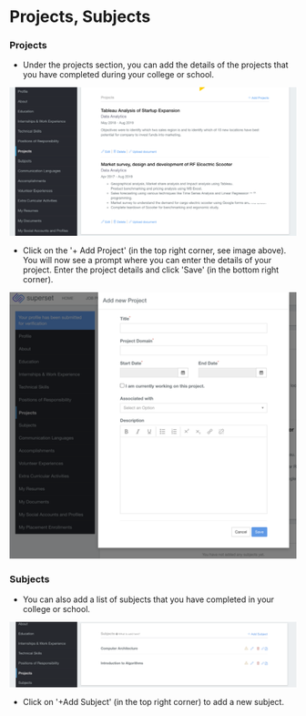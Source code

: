 # Projects, Subjects

### Projects

* Under the projects section, you can add the details of the projects that you have completed during your college or school.

![](../../.gitbook/assets/image%20%28204%29.png)

* Click on the '+ Add Project' \(in the top right corner, see image above\). You will now see a prompt where you can enter the details of your project. Enter the project details and click 'Save' \(in the bottom right corner\).

![](../../.gitbook/assets/image%20%28201%29.png)

### Subjects

* You can also add a list of subjects that you have completed in your college or school.

![](../../.gitbook/assets/image%20%28183%29.png)

* Click on '+Add Subject'  \(in the top right corner\) to add a new subject.



